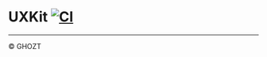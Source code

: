 # UXKit [![CI](https://github.com/0xGHOZT/swift-uxkit/workflows/CI/badge.svg?branch=main)](https://github.com/0xGHOZT/swift-uxkit/actions/workflows/ci.yml?query=branch%3Amain)

---

© GHOZT